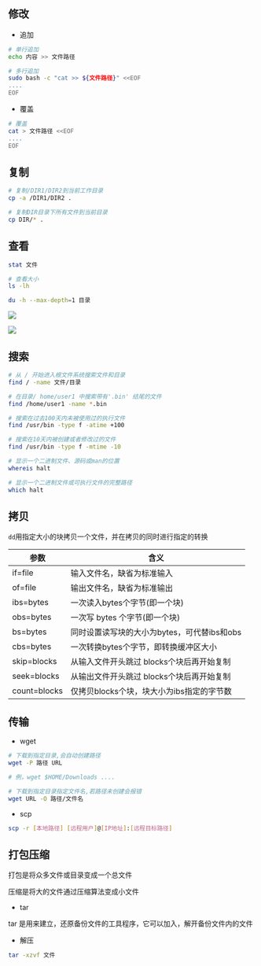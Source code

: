 <!--
 * @Description: 
 * @Version: 1.0
 * @Author: DaLao
 * @Email: dalao_li@163.com
 * @Date: 2021-01-16 17:59:34
 * @LastEditors: DaLao
 * @LastEditTime: 2021-10-21 21:59:30
-->
## 修改

- 追加
```sh
# 单行追加
echo 内容 >> 文件路径

# 多行追加
sudo bash -c "cat >> ${文件路径}" <<EOF
....
EOF
```

- 覆盖
  
```sh
# 覆盖
cat > 文件路径 <<EOF
....
EOF
```

## 复制

```sh
# 复制/DIR1/DIR2到当前工作目录
cp -a /DIR1/DIR2 .

# 复制DIR目录下所有文件到当前目录
cp DIR/* .
```

## 查看

```sh
stat 文件

# 查看大小
ls -lh

du -h --max-depth=1 目录
```
![](https://cdn.hurra.ltd/img/20210926213852.png)

![](https://cdn.hurra.ltd/img/20210926213804.png)


## 搜索

```sh
# 从 / 开始进入根文件系统搜索文件和目录
find / -name 文件/目录 

# 在目录/ home/user1 中搜索带有'.bin' 结尾的文件
find /home/user1 -name *.bin

# 搜索在过去100天内未被使用过的执行文件
find /usr/bin -type f -atime +100

# 搜索在10天内被创建或者修改过的文件
find /usr/bin -type f -mtime -10

# 显示一个二进制文件、源码或man的位置
whereis halt

# 显示一个二进制文件或可执行文件的完整路径
which halt
```

## 拷贝

`dd`用指定大小的块拷贝一个文件，并在拷贝的同时进行指定的转换

| 参数         | 含义                                        |
| ------------ | ------------------------------------------- |
| if=file      | 输入文件名，缺省为标准输入                  |
| of=file      | 输出文件名，缺省为标准输出                  |
| ibs=bytes    | 一次读入bytes个字节(即一个块)               |
| obs=bytes    | 一次写 bytes 个字节(即一个块)               |
| bs=bytes     | 同时设置读写块的大小为bytes，可代替ibs和obs |
| cbs=bytes    | 一次转换bytes个字节，即转换缓冲区大小       |
| skip=blocks  | 从输入文件开头跳过 blocks个块后再开始复制   |
| seek=blocks  | 从输出文件开头跳过 blocks个块后再开始复制   |
| count=blocks | 仅拷贝blocks个块，块大小为ibs指定的字节数   |

## 传输

- wget

```sh
# 下载到指定目录,会自动创建路径
wget -P 路径 URL

# 例，wget $HOME/Downloads ....
```
```sh
# 下载到指定目录指定文件名,若路径未创建会报错
wget URL -O 路径/文件名
```

- scp

```sh
scp -r [本地路径] [远程用户]@[IP地址]:[远程目标路径]
```

## 打包压缩

打包是将众多文件或目录变成一个总文件

压缩是将大的文件通过压缩算法变成小文件

- tar

tar 是用来建立，还原备份文件的工具程序，它可以加入，解开备份文件内的文件

- 解压
  
```sh
tar -xzvf 文件
```